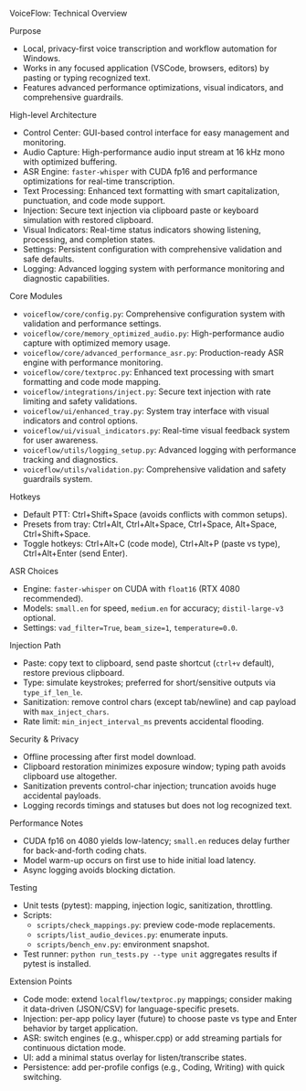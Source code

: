 VoiceFlow: Technical Overview

Purpose
- Local, privacy-first voice transcription and workflow automation for Windows.
- Works in any focused application (VSCode, browsers, editors) by pasting or typing recognized text.
- Features advanced performance optimizations, visual indicators, and comprehensive guardrails.

High-level Architecture
- Control Center: GUI-based control interface for easy management and monitoring.
- Audio Capture: High-performance audio input stream at 16 kHz mono with optimized buffering.
- ASR Engine: `faster-whisper` with CUDA fp16 and performance optimizations for real-time transcription.
- Text Processing: Enhanced text formatting with smart capitalization, punctuation, and code mode support.
- Injection: Secure text injection via clipboard paste or keyboard simulation with restored clipboard.
- Visual Indicators: Real-time status indicators showing listening, processing, and completion states.
- Settings: Persistent configuration with comprehensive validation and safe defaults.
- Logging: Advanced logging system with performance monitoring and diagnostic capabilities.

Core Modules
- `voiceflow/core/config.py`: Comprehensive configuration system with validation and performance settings.
- `voiceflow/core/memory_optimized_audio.py`: High-performance audio capture with optimized memory usage.
- `voiceflow/core/advanced_performance_asr.py`: Production-ready ASR engine with performance monitoring.
- `voiceflow/core/textproc.py`: Enhanced text processing with smart formatting and code mode mapping.
- `voiceflow/integrations/inject.py`: Secure text injection with rate limiting and safety validations.
- `voiceflow/ui/enhanced_tray.py`: System tray interface with visual indicators and control options.
- `voiceflow/ui/visual_indicators.py`: Real-time visual feedback system for user awareness.
- `voiceflow/utils/logging_setup.py`: Advanced logging with performance tracking and diagnostics.
- `voiceflow/utils/validation.py`: Comprehensive validation and safety guardrails system.

Hotkeys
- Default PTT: Ctrl+Shift+Space (avoids conflicts with common setups).
- Presets from tray: Ctrl+Alt, Ctrl+Alt+Space, Ctrl+Space, Alt+Space, Ctrl+Shift+Space.
- Toggle hotkeys: Ctrl+Alt+C (code mode), Ctrl+Alt+P (paste vs type), Ctrl+Alt+Enter (send Enter).

ASR Choices
- Engine: `faster-whisper` on CUDA with `float16` (RTX 4080 recommended).
- Models: `small.en` for speed, `medium.en` for accuracy; `distil-large-v3` optional.
- Settings: `vad_filter=True`, `beam_size=1`, `temperature=0.0`.

Injection Path
- Paste: copy text to clipboard, send paste shortcut (`ctrl+v` default), restore previous clipboard.
- Type: simulate keystrokes; preferred for short/sensitive outputs via `type_if_len_le`.
- Sanitization: remove control chars (except tab/newline) and cap payload with `max_inject_chars`.
- Rate limit: `min_inject_interval_ms` prevents accidental flooding.

Security & Privacy
- Offline processing after first model download.
- Clipboard restoration minimizes exposure window; typing path avoids clipboard use altogether.
- Sanitization prevents control-char injection; truncation avoids huge accidental payloads.
- Logging records timings and statuses but does not log recognized text.

Performance Notes
- CUDA fp16 on 4080 yields low-latency; `small.en` reduces delay further for back-and-forth coding chats.
- Model warm-up occurs on first use to hide initial load latency.
- Async logging avoids blocking dictation.

Testing
- Unit tests (pytest): mapping, injection logic, sanitization, throttling.
- Scripts:
  - `scripts/check_mappings.py`: preview code-mode replacements.
  - `scripts/list_audio_devices.py`: enumerate inputs.
  - `scripts/bench_env.py`: environment snapshot.
- Test runner: `python run_tests.py --type unit` aggregates results if pytest is installed.

Extension Points
- Code mode: extend `localflow/textproc.py` mappings; consider making it data-driven (JSON/CSV) for language-specific presets.
- Injection: per-app policy layer (future) to choose paste vs type and Enter behavior by target application.
- ASR: switch engines (e.g., whisper.cpp) or add streaming partials for continuous dictation mode.
- UI: add a minimal status overlay for listen/transcribe states.
- Persistence: add per-profile configs (e.g., Coding, Writing) with quick switching.


